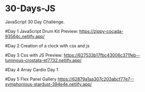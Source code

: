 # 30-Days-JS

JavaScript 30 Day Challenge.

#Day 1
JavaScript Drum Kit Preview: https://zippy-cocada-93564c.netlify.app/

#Day 2
Creation of a clock with css and js 

#Day 3
Css with JS Preview: https://627533b17fbc43006c371feb--luminous-crostata-ef7732.netlify.app/

#Day 4
Array Cardio Day 1

#Day 5
Flex Panel Gallery https://62879a1aa307c203abcf77e7--symphonious-stardust-394e4e.netlify.app/
